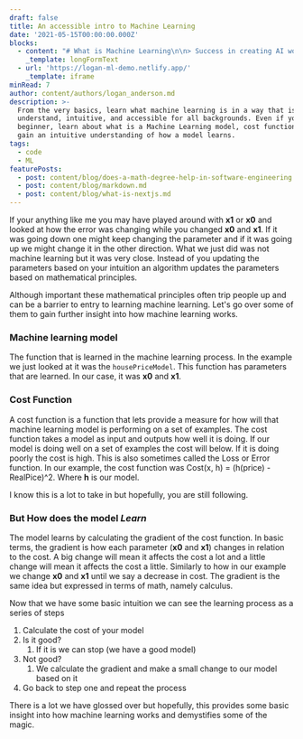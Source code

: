 ```yaml
---
draft: false
title: An accessible intro to Machine Learning
date: '2021-05-15T00:00:00.000Z'
blocks:
  - content: "# What is Machine Learning\n\n> Success in creating AI would be the biggest event in human history. Unfortunately, it might also be the last, unless we learn how to avoid the risks\n\n\\- [Stephen Hawking](https://www.hawking.org.uk/biography)\n\nMachine learning and artificial intelligence have had grown in popularity significantly over the past years. With this growth comes benefits and consequences. This article introduces the basic concepts of machine learning with intuitive visuals and little or no math/calculations. The goal is to give one a feel for how machine learning works. Understanding will play a key role in the future of machine learning as not having a good understanding of what is happening can have dire consequences.\n\n## Intuitive Understanding\n\nAt its core machine learning is an algorithm (or a set of instructions) for updating parameters. For example, If I had a function that looked like this.\n\n    def housePriceModel(x0,x1,squareFootage):\n    \treturn x0 + squareFootage*x1\n\nThe goal of this function is to guess the price of the house when given square footage and to do it as accurately as possible. It takes an **x0** and **x1** as parameters but we do not know what these parameters are. This is where machine learning comes to the rescue. Without machine learning, we would pick an **x0** and **x1** by trial and error. We could pick them and then look at how well these two parameters work on a set of data. I have coded up a demo below so you can play the role of machine learning and see how well you can make this model perform. The goal is to tweak and change **x0** and **x1** and try to make the error as small as possible (we will get into how this is calculated later). The data that is being used for this is a [subset of a housing dataset](https://www.kaggle.com/c/house-prices-advanced-regression-techniques). Go ahead, play the role of machine learning, tweak **x0** and **x1** in the form below and see how small you can make the error."
    _template: longFormText
  - url: 'https://logan-ml-demo.netlify.app/'
    _template: iframe
minRead: 7
author: content/authors/logan_anderson.md
description: >-
  From the very basics, learn what machine learning is in a way that is easy to
  understand, intuitive, and accessible for all backgrounds. Even if you are a
  beginner, learn about what is a Machine Learning model, cost function, and
  gain an intuitive understanding of how a model learns.
tags:
  - code
  - ML
featurePosts:
  - post: content/blog/does-a-math-degree-help-in-software-engineering.md
  - post: content/blog/markdown.md
  - post: content/blog/what-is-nextjs.md
---
```



If your anything like me you may have played around with **x1** or **x0** and looked at how the error was changing while you changed **x0** and **x1**. If it was going down one might keep changing the parameter and if it was going up we might change it in the other direction. What we just did was not machine learning but it was very close. Instead of you updating the parameters based on your intuition an algorithm updates the parameters based on mathematical principles.

Although important these mathematical principles often trip people up and can be a barrier to entry to learning machine learning. Let's go over some of them to gain further insight into how machine learning works.

### Machine learning model

The function that is learned in the machine learning process. In the example we just looked at it was the `housePriceModel`. This function has parameters that are learned. In our case, it was **x0** and **x1**. 

### Cost Function

A cost function is a function that lets provide a measure for how will that machine learning model is performing on a set of examples. The cost function takes a model as input and outputs how well it is doing.  If our model is doing well on a set of examples the cost will below. If it is doing poorly the cost is high. This is also sometimes called the Loss or Error function. In our example, the cost function was Cost(x, h) = (h(price) - RealPice)^2. Where **h** is our model.

I know this is a lot to take in but hopefully, you are still following. 

### But How does the model _Learn_

The model learns by calculating the gradient of the cost function. In basic terms, the gradient is how each parameter (**x0** and **x1**) changes in relation to the cost. A big change will mean it affects the cost a lot and a little change will mean it affects the cost a little. Similarly to how in our example we change **x0** and **x1** until we say a decrease in cost. The gradient is the same idea but expressed in terms of math, namely calculus. 

Now that we have some basic intuition we can see the learning process as a series of steps

1. Calculate the cost of your model
2. Is it good?
   1. If it is we can stop (we have a good model)
3. Not good?
   1. We calculate the gradient and make a small change to our model based on it
4. Go back to step one and repeat the process

There is a lot we have glossed over but hopefully, this provides some basic insight into how machine learning works and demystifies some of the magic.
